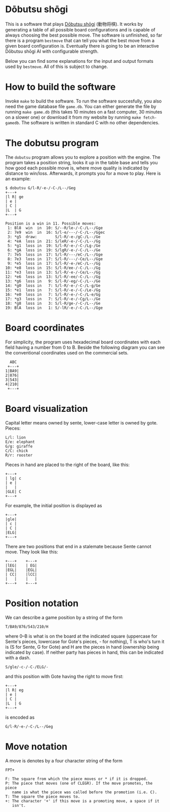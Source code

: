 Dōbutsu shōgi
=============

This is a software that plays [Dōbutsu shōgi]&#x20;(動物将棋).  It works
by generating a table of all possible board configurations and is
capable of always choosing the best possible move.  The software is
unfinished, so far there is a program `bestmove` that can tell you what
the best move from a given board configuration is.  Eventually there is
going to be an interactive Dōbutsu shōgi AI with configurable strength.

Below you can find some explanations for the input and output formats
used by `bestmove`. All of this is subject to change.

How to build the software
=========================

Invoke `make` to build the software.  To run the software succesfully,
you also need the game database file `game.db`.  You can either generate
the file by running `make game.db` (this takes 10&nbsp;minutes on a fast
computer, 30&nbsp;minutes on a slower one) or download it from my
website by running `make fetch-gamedb`.  The software is written in
standard C with no other dependencies.

The dobutsu program
===================

The `dobutsu` program allows you to explore a position with the engine.
The program takes a position string, looks it up in the table base and
tells you how good each possible move is, where move quality is
indicated by distance to win/loss.  Afterwards, it prompts you for a
move to play.  Here is an example:

    $ dobutsu G/l-R/-e-/-C-/L--/Geg
    +---+
    |l R| ge
    | e |
    | C |
    |L  | G
    +---+

    Position is a win in 11. Possible moves:
     1: Bl8  win  in  10: S/--R/le-/-C-/L--/Gge
     2: 7e9  win  in  16: S/l-e/---/-C-/L--/Ggec
     3: *g5  draw:        S/l-R/-e-/gC-/L--/Ge
     4: *eA  loss in  21: S/leR/-e-/-C-/L--/Gg
     5: *g1  loss in  19: S/l-R/-e-/-C-/Lg-/Ge
     6: *gA  loss in  19: S/lgR/-e-/-C-/L--/Ge
     7: 7e5  loss in  17: S/l-R/---/eC-/L--/Gge
     8: 7e3  loss in  17: S/l-R/---/-Ce/L--/Gge
     9: *e5  loss in  17: S/l-R/-e-/eC-/L--/Gg
    10: *e8  loss in  15: S/l-R/ee-/-C-/L--/Gg
    11: *e3  loss in  13: S/l-R/-e-/-Ce/L--/Gg
    12: *e6  loss in  13: S/l-R/-ee/-C-/L--/Gg
    13: *g6  loss in   9: S/l-R/-eg/-C-/L--/Ge
    14: *g0  loss in   7: S/l-R/-e-/-C-/L-g/Ge
    15: *e1  loss in   7: S/l-R/-e-/-C-/Le-/Gg
    16: *e0  loss in   7: S/l-R/-e-/-C-/L-e/Gg
    17: *g3  loss in   7: S/l-R/-e-/-Cg/L--/Ge
    18: *g8  loss in   3: S/l-R/ge-/-C-/L--/Ge
    19: BlA  loss in   1: S/-lR/-e-/-C-/L--/Gge

Board coordinates
=================

For simplicity, the program uses hexadecimal board coordinates with each
field having a number from 0 to B.  Beside the following diagram you can
see the conventional coordinates used on the commercial sets.

      ABC
     +---+
    1|BA9|
    2|876|
    3|543|
    4|210|
     +---+

Board visualization
===================

Capital letter means owned by sente, lower-case letter is owned by gote.  Pieces:

    L/l: lion
    E/e: elephant
    G/g: giraffe
    C/C: chick
    R/r: rooster

Pieces in hand are placed to the right of the board, like this:

    +---+
    | lg| c
    | e |
    |   |
    |GLE| C
    +---+

For example, the initial position is displayed as

    +---+
    |gle| 
    | c |
    | C |
    |ELG| 
    +---+

There are two positions that end in a stalemate because Sente cannot
move.  They look like this:

    +---+    +---+
    |lEG|    | EG|
    |EGL|    |EGL|
    | CC|    |lCC|
    |   |    |   |
    +---+    +---+

Position notation
=================

We can describe a game position by a string of the form

    T/BA9/876/543/210/H

where 0–B is what is on the board at the indicated square (uppercase for
Sente's pieces, lowercase for Gote's pieces, - for nothing), T is who's
turn it is (S for Sente, G for Gote) and H are the pieces in hand
(ownership being indicated by case).  If neither party has pieces in
hand, this can be indicated with a dash.

    S/gle/-c-/-C-/ELG/-

and this position with Gote having the right to move first:

    +---+
    |l R| eg
    | e |
    | C |
    |L  | G
    +---+

is encoded as

    G/l-R/-e-/-C-/L--/Geg

Move notation
=============

A move is denotes by a four character string of the form

    FPT+

    F: The square from which the piece moves or * if it is dropped.
    P: The piece that moves (one of CLEGR). If the move promotes, the piece
       name is what the piece was called before the promotion (i.e. C).
    T: The square the piece moves to.
    +: The character '+' if this move is a promoting move, a space if it
       isn't.

[Dōbutsu shōgi]: https://en.wikipedia.org/wiki/D%C5%8Dbutsu_sh%C5%8Dgi
